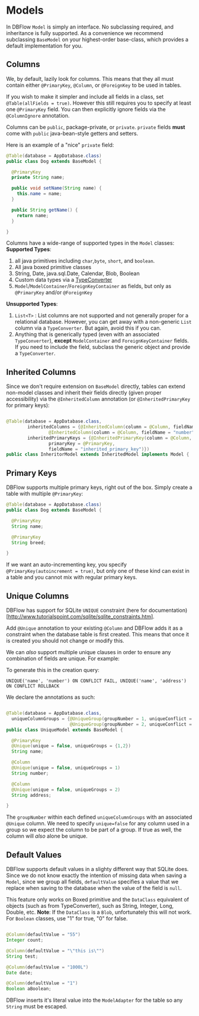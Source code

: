 # Models

In DBFlow `Model` is simply an interface. No subclassing required, and inheritance
is fully supported. As a convenience we recommend subclassing `BaseModel` on
your highest-order base-class, which provides a default implementation for you.

## Columns

We, by default, lazily look for columns. This means that they all must contain either `@PrimaryKey`, `@Column`, or `@ForeignKey` to be used in tables.

If you wish to make it simpler and include all fields in a class, set `@Table(allFields = true)`.
However this still requires you to specify at least one `@PrimaryKey` field. You
can then explicitly ignore fields via the `@ColumnIgnore` annotation.

Columns can be `public`, package-private, or `private`.
`private` fields __must__ come with `public` java-bean-style getters and setters.

Here is an example of a "nice" `private` field:

```java
@Table(database = AppDatabase.class)
public class Dog extends BaseModel {

  @PrimaryKey
  private String name;

  public void setName(String name) {
    this.name = name;
  }

  public String getName() {
    return name;
  }

}

```

Columns have a wide-range of supported types in the `Model` classes:
**Supported Types**:
  1. all java primitives including `char`,`byte`, `short`, and `boolean`.
  2. All java boxed primitive classes
  3. String, Date, java.sql.Date, Calendar, Blob, Boolean
  4. Custom data types via a [TypeConverter](/usage2/TypeConverters.md)
  5. `Model`/`ModelContainer`/`ForeignKeyContainer` as fields, but only as `@PrimaryKey` and/or `@ForeignKey`

**Unsupported Types**:
  1. `List<T>` : List columns are not supported and not generally proper for a relational database. However, you can get away with a non-generic `List` column via a `TypeConverter`. But again, avoid this if you can.
  2. Anything that is generically typed (even with an associated `TypeConverter`), **except** `ModelContainer` and `ForeignKeyContainer` fields. If you need to include the field, subclass the generic object and provide a `TypeConverter`.

## Inherited Columns

Since we don't require extension on `BaseModel` directly, tables can extend non-model classes and inherit their fields directly (given proper accessibility) via the `@InheritedColumn` annotation (or `@InheritedPrimaryKey` for primary keys):

```java

@Table(database = AppDatabase.class,
        inheritedColumns = {@InheritedColumn(column = @Column, fieldName = "name"),
                @InheritedColumn(column = @Column, fieldName = "number")},
        inheritedPrimaryKeys = {@InheritedPrimaryKey(column = @Column,
                primaryKey = @PrimaryKey,
                fieldName = "inherited_primary_key")})
public class InheritorModel extends InheritedModel implements Model {

```

## Primary Keys

DBFlow supports multiple primary keys, right out of the box. Simply create a table with multiple `@PrimaryKey`:

```java
@Table(database = AppDatabase.class)
public class Dog extends BaseModel {

  @PrimaryKey
  String name;

  @PrimaryKey
  String breed;

}

```

If we want an auto-incrementing key, you specify `@PrimaryKey(autoincrement = true)`, but only one of these kind can exist in a table and you cannot mix with regular primary keys.

## Unique Columns

DBFlow has support for SQLite `UNIQUE` constraint (here for documentation)[http://www.tutorialspoint.com/sqlite/sqlite_constraints.htm].

Add `@Unique` annotation to your existing `@Column` and DBFlow adds it as a constraint when
the database table is first created. This means that once it is created you should not change or modify this.

We can _also_ support multiple unique clauses in order to ensure any combination of fields are unique. For example:

To generate this in the creation query:
```sqlite
UNIQUE('name', 'number') ON CONFLICT FAIL, UNIQUE('name', 'address') ON CONFLICT ROLLBACK
```
We declare the annotations as such:

```java

@Table(database = AppDatabase.class,
  uniqueColumnGroups = {@UniqueGroup(groupNumber = 1, uniqueConflict = ConflictAction.FAIL),
                        @UniqueGroup(groupNumber = 2, uniqueConflict = ConflictAction.ROLLBACK))
public class UniqueModel extends BaseModel {

  @PrimaryKey
  @Unique(unique = false, uniqueGroups = {1,2})
  String name;

  @Column
  @Unique(unique = false, uniqueGroups = 1)
  String number;

  @Column
  @Unique(unique = false, uniqueGroups = 2)
  String address;

}

```

The `groupNumber` within each defined `uniqueColumnGroups` with an associated `@Unique` column. We need to specify `unique=false` for any column used in a group so we expect the column to be part of a group. If true as well, the column will _also_ alone be unique.

## Default Values

DBFlow supports default values in a slighty different way that SQLite does. Since we do not know
exactly the intention of missing data when saving a `Model`, since we group all fields, `defaultValue` specifies
a value that we replace when saving to the database when the value of the field is `null`.

This feature only works on Boxed primitive and the `DataClass` equivalent of objects (such as from TypeConverter), such as String, Integer, Long, Double, etc.
__Note__: If the `DataClass` is a `Blob`, unfortunately this will not work.
For `Boolean` classes, use "1" for true, "0" for false.

```java

@Column(defaultValue = "55")
Integer count;

@Column(defaultValue = "\"this is\"")
String test;

@Column(defaultValue = "1000L")
Date date;

@Column(defaultValue = "1")
Boolean aBoolean;

```

DBFlow inserts it's literal value into the `ModelAdapter` for the table so any `String` must be escaped.

